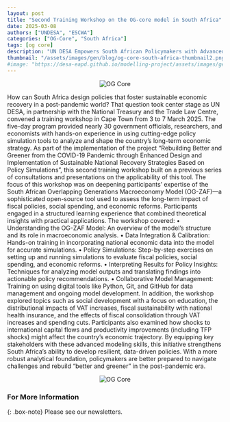 ```yaml
---
layout: post
title: "Second Training Workshop on the OG-core model in South Africa"
date: 2025-03-08
authors: ["UNDESA", "ESCWA"]
categories: ["OG-Core", "South Africa"]
tags: [og core]
description: "UN DESA Empowers South African Policymakers with Advanced Economic Modeling for Sustainable Recovery."
thumbnail: "/assets/images/gen/blog/og-core-south-africa-thumbnail2.png"
#image: "https://desa-eapd.github.io/modelling-project/assets/images/gen/blog/og-core-south-africa2.1.jpg"
---
```

<p align="center">
  <img src="https://desa-eapd.github.io/modelling-project/assets/images/gen/blog/og-core-south-africa2.1.jpg" alt="OG Core" />
</p>
How can South Africa design policies that foster sustainable economic recovery in a post-pandemic world? That question took center stage as UN DESA, in partnership with the National Treasury and the Trade Law Centre, convened a training workshop in Cape Town from 3 to 7 March 2025. The five-day program provided nearly 30 government officials, researchers, and economists with hands-on experience in using cutting-edge policy simulation tools to analyze and shape the country’s long-term economic strategy.
As part of the implementation of the project “Rebuilding Better and Greener from the COVID-19 Pandemic through Enhanced Design and Implementation of Sustainable National Recovery Strategies Based on Policy Simulations”, this second training workshop built on a previous series of consultations and presentations on the applicability of this tool. The focus of this workshop was on deepening participants’ expertise of the South African Overlapping Generations Macroeconomy Model (OG-ZAF)—a sophisticated open-source tool used to assess the long-term impact of fiscal policies, social spending, and economic reforms.
Participants engaged in a structured learning experience that combined theoretical insights with practical applications. The workshop covered:
•	Understanding the OG-ZAF Model: An overview of the model’s structure and its role in macroeconomic analysis.
•	Data Integration & Calibration: Hands-on training in incorporating national economic data into the model for accurate simulations.
•	Policy Simulations: Step-by-step exercises on setting up and running simulations to evaluate fiscal policies, social spending, and economic reforms.
•	Interpreting Results for Policy Insights: Techniques for analyzing model outputs and translating findings into actionable policy recommendations.
•	Collaborative Model Management: Training on using digital tools like Python, Git, and GitHub for data management and ongoing model development.
In addition, the workshop explored topics such as social development with a focus on education, the distributional impacts of VAT increases, fiscal sustainability with national health insurance, and the effects of fiscal consolidation through VAT increases and spending cuts. Participants also examined how shocks to international capital flows and productivity improvements (including TFP shocks) might affect the country’s economic trajectory.
By equipping key stakeholders with these advanced modeling skills, this initiative strengthens South Africa’s ability to develop resilient, data-driven policies. With a more robust analytical foundation, policymakers are better prepared to navigate challenges and rebuild “better and greener” in the post-pandemic era.




<p align="center">
  <img src="https://desa-eapd.github.io/modelling-project/assets/images/gen/blog/og-core-south-africa2.2.jpg" alt="OG Core" />
</p>

### For More Information

{: .box-note}
Please see our newsletters.
